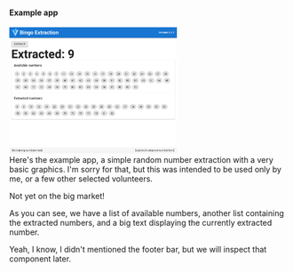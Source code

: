 #### Example app

<img alt="Example app" width="60%" src="slides/vuex/images/01-app-main.png">


<aside class="notes">
Here's the example app, a simple random number extraction with a very basic graphics.
I'm sorry for that, but this was intended to be used only by me, or a few other selected volunteers.

Not yet on the big market!

As you can see, we have a list of available numbers, another list containing the extracted numbers,
and a big text displaying the currently extracted number.

Yeah, I know, I didn't mentioned the footer bar, but we will inspect that component later.
</aside>
